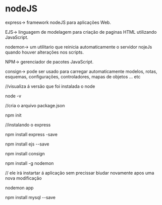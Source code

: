 # nodeJS

express-> framework nodeJS para aplicações Web.

EJS-> linguagem de modelagem para criação de paginas HTML utilizando JavaScript.

nodemon-> um utilitario que reinicia automaticamente o servidor nojeJs quando houver alterações nos scripts.

NPM-> gerenciador de pacotes JavaScript.

consign-> pode ser usado para carregar automaticamente modelos, rotas, esquemas, configurações, controladores, mapas de objetos ... etc


//visualiza á versão que foi instalada o node

node -v

//cria o arquivo package.json

npm init

//instalando o express

npm install express -save


npm install ejs --save


npm install consign


npm install -g nodemon

// ele irá instartar á aplicação sem precissar biudar novamente apos uma nova modificação

nodemon app


npm install mysql --save

